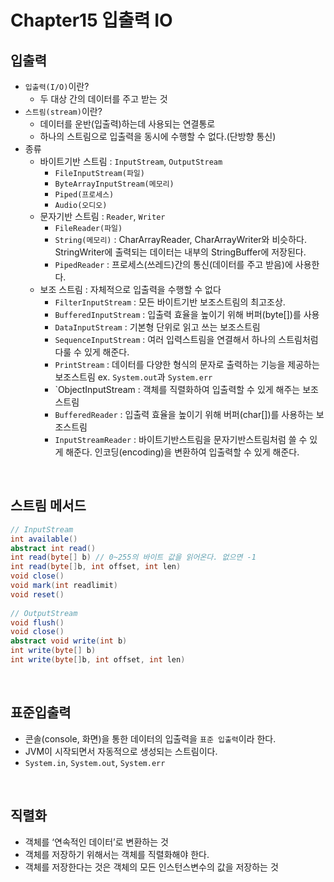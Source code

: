# Chapter15 입출력 IO

## 입출력
- `입출력(I/O)`이란?
  - 두 대상 간의 데이터를 주고 받는 것
- `스트림(stream)`이란?
  - 데이터를 운반(입출력)하는데 사용되는 연결통로
  - 하나의 스트림으로 입출력을 동시에 수행할 수 없다.(단방향 통신)
- 종류
  - 바이트기반 스트림 : `InputStream`, `OutputStream`
    - `FileInputStream(파일)`
    - `ByteArrayInputStream(메모리)`
    - `Piped(프로세스)`
    - `Audio(오디오)`
  - 문자기반 스트림 : `Reader`, `Writer`
    - `FileReader(파일)`
    - `String(메모리)` : CharArrayReader, CharArrayWriter와 비슷하다. StringWriter에 출력되는 데이터는 내부의 StringBuffer에 저장된다.
    - `PipedReader` : 프로세스(쓰레드)간의 통신(데이터를 주고 받음)에 사용한다.
  - 보조 스트림 : 자체적으로 입출력을 수행할 수 없다
    - `FilterInputStream` : 모든 바이트기반 보조스트림의 최고조상. 
    - `BufferedInputStream` : 입출력 효율을 높이기 위해 버퍼(byte[])를 사용
    - `DataInputStream` : 기본형 단위로 읽고 쓰는 보조스트림
    - `SequenceInputStream` : 여러 입력스트림을 연결해서 하나의 스트림처럼 다룰 수 있게 해준다.
    - `PrintStream` : 데이터를 다양한 형식의 문자로 출력하는 기능을 제공하는 보조스트림 ex. `System.out`과 `System.err`
    - `ObjectInputStream : 객체를 직렬화하여 입출력할 수 있게 해주는 보조스트림
    - `BufferedReader` : 입출력 효율을 높이기 위해 버퍼(char[])를 사용하는 보조스트림
    - `InputStreamReader` : 바이트기반스트림을 문자기반스트림처럼 쓸 수 있게 해준다. 인코딩(encoding)을 변환하여 입출력할 수 있게 해준다.

<br>

## 스트림 메서드

```java
// InputStream
int available()
abstract int read()
int read(byte[] b) // 0~255의 바이트 값을 읽어온다. 없으면 -1
int read(byte[]b, int offset, int len)
void close()
void mark(int readlimit)
void reset()
        
// OutputStream
void flush()
void close()
abstract void write(int b)
int write(byte[] b)
int write(byte[]b, int offset, int len)
```
<br>

## 표준입출력
- 콘솔(console, 화면)을 통한 데이터의 입출력을 `표준 입출력`이라 한다.
- JVM이 시작되면서 자동적으로 생성되는 스트림이다.
- `System.in`, `System.out`, `System.err`

<br>

## 직렬화
- 객체를 ‘연속적인 데이터’로 변환하는 것
- 객체를 저장하기 위해서는 객체를 직렬화해야 한다.
- 객체를 저장한다는 것은 객체의 모든 인스턴스변수의 값을 저장하는 것


